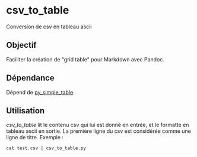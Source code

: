 # csv_to_table

Conversion de csv en tableau ascii

## Objectif

Faciliter la création de "grid table" pour Markdown avec Pandoc.

## Dépendance

Dépend de [py_simple_table](https://github.com/pedrudehuere/py_simple_table).

## Utilisation

*csv_to_table* lit le contenu csv qui lui est donné en entrée,
et le formatte en tableau ascii en sortie.
La première ligne du csv est considérée comme une ligne de titre.
Exemple :

    cat test.csv | csv_to_table.py
